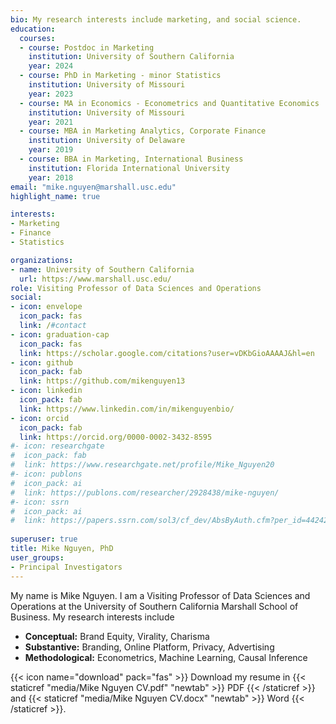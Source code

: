```yaml
---
bio: My research interests include marketing, and social science.
education:
  courses:
  - course: Postdoc in Marketing
    institution: University of Southern California
    year: 2024
  - course: PhD in Marketing - minor Statistics
    institution: University of Missouri
    year: 2023
  - course: MA in Economics - Econometrics and Quantitative Economics
    institution: University of Missouri
    year: 2021
  - course: MBA in Marketing Analytics, Corporate Finance
    institution: University of Delaware
    year: 2019
  - course: BBA in Marketing, International Business
    institution: Florida International University
    year: 2018
email: "mike.nguyen@marshall.usc.edu"
highlight_name: true

interests:
- Marketing
- Finance
- Statistics

organizations:
- name: University of Southern California
  url: https://www.marshall.usc.edu/
role: Visiting Professor of Data Sciences and Operations
social:
- icon: envelope
  icon_pack: fas
  link: /#contact
- icon: graduation-cap
  icon_pack: fas
  link: https://scholar.google.com/citations?user=vDKbGioAAAAJ&hl=en
- icon: github
  icon_pack: fab
  link: https://github.com/mikenguyen13
- icon: linkedin
  icon_pack: fab
  link: https://www.linkedin.com/in/mikenguyenbio/
- icon: orcid
  icon_pack: fab
  link: https://orcid.org/0000-0002-3432-8595
#- icon: researchgate
#  icon_pack: fab
#  link: https://www.researchgate.net/profile/Mike_Nguyen20
#- icon: publons
#  icon_pack: ai
#  link: https://publons.com/researcher/2928438/mike-nguyen/
#- icon: ssrn
#  icon_pack: ai
#  link: https://papers.ssrn.com/sol3/cf_dev/AbsByAuth.cfm?per_id=4424295
  
superuser: true
title: Mike Nguyen, PhD
user_groups:
- Principal Investigators
---
```


My name is Mike Nguyen. I am a Visiting Professor of Data Sciences and Operations at the University of Southern California Marshall School of Business. My research interests include   

 * **Conceptual:** Brand Equity, Virality, Charisma  
 * **Substantive:** Branding, Online Platform, Privacy, Advertising
 * **Methodological:** Econometrics, Machine Learning, Causal Inference

{{< icon name="download" pack="fas" >}} Download my resume in {{< staticref "media/Mike Nguyen CV.pdf" "newtab" >}} PDF {{< /staticref >}} and {{< staticref "media/Mike Nguyen CV.docx" "newtab" >}} Word {{< /staticref >}}.

